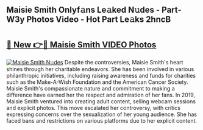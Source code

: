 ## Maisie Smith Onlyf𝚊ns Le𝚊ked N𝚞des - Part-W3y Photos Video - Hot Part Le𝚊ks 2hncB

# <h2><a href="http://ac37043.deff.icu/?id=Maisie+Smith">🔗 New 👉🔴 Maisie Smith VIDEO Photos</a></h2>

[![Maisie Smith N𝚞des](https://i.imgur.com/rIISA9y.gif)](http://ac37043.deff.icu/?id=Maisie+Smith)
Despite the controversies, Maisie Smith's heart shines through her charitable endeavors. She has been involved in various philanthropic initiatives, including raising awareness and funds for charities such as the Make-A-Wish Foundation and the American Cancer Society. Maisie Smith's compassionate nature and commitment to making a difference have earned her the respect and admiration of her fans. In 2019, Maisie Smith ventured into creating adult content, selling webcam sessions and explicit photos. This move escalated her controversy, with critics expressing concerns over the sexualization of her young audience. She has faced bans and restrictions on various platforms due to her explicit content.
